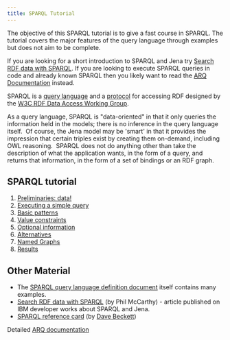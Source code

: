 ```yaml
---
title: SPARQL Tutorial
---
```


The objective of this SPARQL tutorial is to give a fast course in
SPARQL. The tutorial covers the major features of the query
language through examples but does not aim to be complete.

If you are looking for a short introduction to SPARQL and Jena try
[Search RDF data with SPARQL](http://www.ibm.com/developerworks/xml/library/j-sparql/).  If you are looking to execute SPARQL queries in code and already known SPARQL then you likely want to read the [ARQ Documentation][1] instead.

[1]: https://jena.apache.org/documentation/query/index.html

SPARQL is a
[query language](http://www.w3.org/TR/sparql11-query/) and a
[protocol](http://www.w3.org/TR/rdf-sparql-protocol/) for accessing
RDF designed by the
[W3C RDF Data Access Working Group](http://www.w3.org/2001/sw/DataAccess/). 

As a query language, SPARQL is "data-oriented" in that it only
queries the information held in the models; there is no inference
in the query language itself.  Of course, the Jena model may be
'smart' in that it provides the impression that certain triples
exist by creating them on-demand, including OWL reasoning.  SPARQL
does not do anything other than take the description of what the
application wants, in the form of a query, and returns that
information, in the form of a set of bindings or an RDF graph.

## SPARQL tutorial

1.  [Preliminaries: data!](sparql_data.html)
2.  [Executing a simple query](sparql_query1.html)
3.  [Basic patterns](sparql_basic_patterns.html)
4.  [Value constraints](sparql_filters.html)
5.  [Optional information](sparql_optionals.html)
6.  [Alternatives](sparql_union.html)
7.  [Named Graphs](sparql_datasets.html)
8.  [Results](sparql_results.html)

## Other Material

-   The
    [SPARQL query language definition document](http://www.w3.org/TR/sparql11-query/)
    itself contains many examples.
-   [Search RDF data with SPARQL](http://www.ibm.com/developerworks/xml/library/j-sparql/)
    (by Phil McCarthy) - article published on IBM developer works about
    SPARQL and Jena.
-   [SPARQL reference card](http://www.dajobe.org/2005/04-sparql/)
    (by [Dave Beckett](http://www.dajobe.org/))

Detailed [ARQ documentation](/documentation/query/)